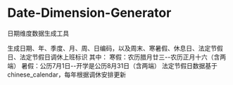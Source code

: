 # Date-Dimension-Generator
日期维度数据生成工具

生成日期、年、季度、月、周、日编码，以及周末、寒暑假、休息日、法定节假日、法定节假日调休上班标识
其中：
寒假：农历腊月廿三--农历正月十六（含两端）
暑假：公历7月1日--开学是公历8月31日（含两端）
法定节假日数据基于chinese_calendar，每年根据调休安排更新
